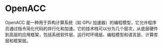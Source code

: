 # OpenACC
OpenACC 是一种用于异构计算系统（如 GPU 加速器）的编程模型，它允许程序员通过指令简化代码的并行化和加速。它的技术栈可以分为几个层次，从底层硬件到高层的应用框架，包括系统软件层、运行时环境层、编程模型和语言层、计算库层和框架层。
